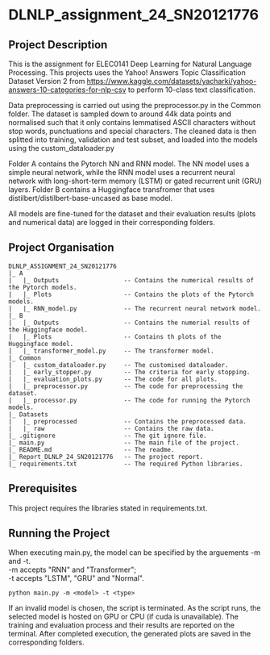 # DLNLP_assignment_24_SN20121776
## Project Description
This is the assignment for ELEC0141 Deep Learning for Natural Language Processing. This projects uses the Yahoo! Answers Topic Classification Dataset Version 2 from https://www.kaggle.com/datasets/yacharki/yahoo-answers-10-categories-for-nlp-csv to perform 10-class text classification. 

Data preprocessing is carried out using the preprocessor.py in the Common folder. The dataset is sampled down to around 44k data points and normalised such that it only contains lemmatised ASCII characters without stop words, punctuations and special characters. The cleaned data is then splitted into training, validation and test subset, and loaded into the models using the custom_dataloader.py

Folder A contains the Pytorch NN and RNN model. The NN model uses a simple neural network, while the RNN model uses a recurrent neural network with long-short-term memory (LSTM) or gated recurrent unit (GRU) layers. Folder B contains a Huggingface transfromer that uses distilbert/distilbert-base-uncased as base model. 

All models are fine-tuned for the dataset and their evaluation results (plots and numerical data) are logged in their corresponding folders. 
## Project Organisation
```
DLNLP_ASSIGNMENT_24_SN20121776
|_ A
|   |_ Outputs                  -- Contains the numerical results of the Pytorch models.
|   |_ Plots                    -- Contains the plots of the Pytorch models.
|   |_ RNN_model.py             -- The recurrent neural network model.
|_ B
|   |_ Outputs                  -- Contains the numerial results of the Huggingface model.
|   |_ Plots                    -- Contains th plots of the Huggingface model.
|   |_ transformer_model.py     -- The transformer model.
|_ Common
|   |_ custom_dataloader.py     -- The customised dataloader.
|   |_ early_stopper.py         -- The criteria for early stopping.
|   |_ evaluation_plots.py      -- The code for all plots.
|   |_ preprocessor.py          -- The code for preprocessing the dataset.
|   |_ processor.py             -- The code for running the Pytorch models.
|_ Datasets
|   |_ preprocessed             -- Contains the preprocessed data.
|   |_ raw                      -- Contains the raw data.
|_ .gitignore                   -- The git ignore file.
|_ main.py                      -- The main file of the project.
|_ README.md                    -- The readme.
|_ Report_DLNLP_24_SN20121776   -- The project report.
|_ requirements.txt             -- The required Python libraries. 
```
## Prerequisites
This project requires the libraries stated in requirements.txt.

## Running the Project
When executing main.py, the model can be specified by the arguements -m and -t.\
-m accepts "RNN" and "Transformer";\
-t accepts "LSTM", "GRU" and "Normal".
```
python main.py -m <model> -t <type>
```
If an invalid model is chosen, the script is terminated.
As the script runs, the selected model is hosted on GPU or CPU (if cuda is unavailable). The training and evaluation process and their results are reported on the terminal.
After completed execution, the generated plots are saved in the corresponding folders. 